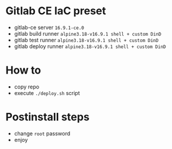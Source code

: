 # Gitlab CE IaC preset

- gitlab-ce server `16.9.1-ce.0`
- gitlab build runner `alpine3.18-v16.9.1 shell + custom DinD`
- gitlab test runner `alpine3.18-v16.9.1 shell + custom DinD`
- gitlab deploy runner `alpine3.18-v16.9.1 shell + custom DinD`

# How to

- copy repo
- execute `./deploy.sh` script

# Postinstall steps

- change `root` password
- enjoy
